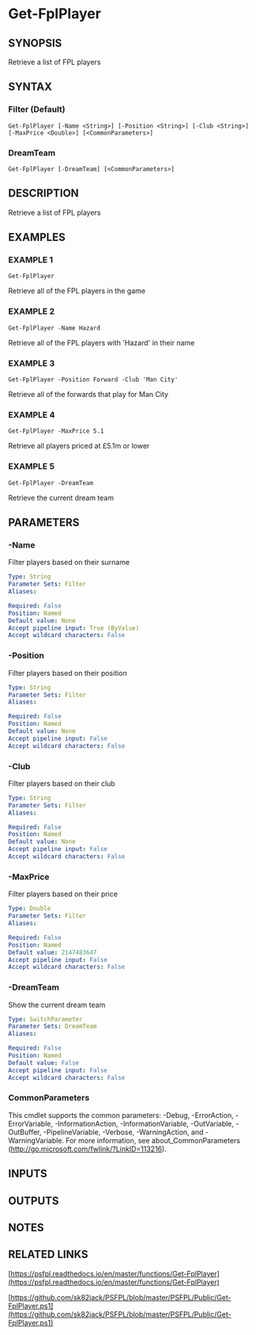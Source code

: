 # Get-FplPlayer

## SYNOPSIS
Retrieve a list of FPL players

## SYNTAX

### Filter (Default)
```
Get-FplPlayer [-Name <String>] [-Position <String>] [-Club <String>] [-MaxPrice <Double>] [<CommonParameters>]
```

### DreamTeam
```
Get-FplPlayer [-DreamTeam] [<CommonParameters>]
```

## DESCRIPTION
Retrieve a list of FPL players

## EXAMPLES

### EXAMPLE 1
```
Get-FplPlayer
```

Retrieve all of the FPL players in the game

### EXAMPLE 2
```
Get-FplPlayer -Name Hazard
```

Retrieve all of the FPL players with 'Hazard' in their name

### EXAMPLE 3
```
Get-FplPlayer -Position Forward -Club 'Man City'
```

Retrieve all of the forwards that play for Man City

### EXAMPLE 4
```
Get-FplPlayer -MaxPrice 5.1
```

Retrieve all players priced at £5.1m or lower

### EXAMPLE 5
```
Get-FplPlayer -DreamTeam
```

Retrieve the current dream team

## PARAMETERS

### -Name
Filter players based on their surname

```yaml
Type: String
Parameter Sets: Filter
Aliases:

Required: False
Position: Named
Default value: None
Accept pipeline input: True (ByValue)
Accept wildcard characters: False
```

### -Position
Filter players based on their position

```yaml
Type: String
Parameter Sets: Filter
Aliases:

Required: False
Position: Named
Default value: None
Accept pipeline input: False
Accept wildcard characters: False
```

### -Club
Filter players based on their club

```yaml
Type: String
Parameter Sets: Filter
Aliases:

Required: False
Position: Named
Default value: None
Accept pipeline input: False
Accept wildcard characters: False
```

### -MaxPrice
Filter players based on their price

```yaml
Type: Double
Parameter Sets: Filter
Aliases:

Required: False
Position: Named
Default value: 2147483647
Accept pipeline input: False
Accept wildcard characters: False
```

### -DreamTeam
Show the current dream team

```yaml
Type: SwitchParameter
Parameter Sets: DreamTeam
Aliases:

Required: False
Position: Named
Default value: False
Accept pipeline input: False
Accept wildcard characters: False
```

### CommonParameters
This cmdlet supports the common parameters: -Debug, -ErrorAction, -ErrorVariable, -InformationAction, -InformationVariable, -OutVariable, -OutBuffer, -PipelineVariable, -Verbose, -WarningAction, and -WarningVariable.
For more information, see about_CommonParameters (http://go.microsoft.com/fwlink/?LinkID=113216).

## INPUTS

## OUTPUTS

## NOTES

## RELATED LINKS

[https://psfpl.readthedocs.io/en/master/functions/Get-FplPlayer](https://psfpl.readthedocs.io/en/master/functions/Get-FplPlayer)

[https://github.com/sk82jack/PSFPL/blob/master/PSFPL/Public/Get-FplPlayer.ps1](https://github.com/sk82jack/PSFPL/blob/master/PSFPL/Public/Get-FplPlayer.ps1)

